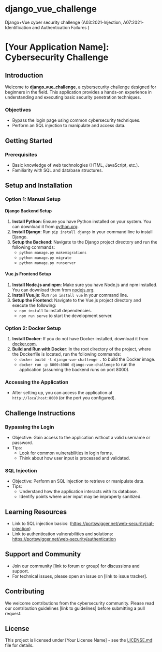 # django_vue_challenge
Django+Vue cyber security challenge (A03:2021-Injection, A07:2021-Identification and Authentication Failures )

# [Your Application Name]: Cybersecurity Challenge

## Introduction
Welcome to **django_vue_challenge**, a cybersecurity challenge designed for beginners in the field. This application provides a hands-on experience in understanding and executing basic security penetration techniques.

### Objectives
- Bypass the login page using common cybersecurity techniques.
- Perform an SQL injection to manipulate and access data.

## Getting Started

### Prerequisites
- Basic knowledge of web technologies (HTML, JavaScript, etc.).
- Familiarity with SQL and database structures.

## Setup and Installation

### Option 1: Manual Setup

#### Django Backend Setup
1. **Install Python**: Ensure you have Python installed on your system. You can download it from [python.org](https://www.python.org/downloads/).
2. **Install Django**: Run `pip install django` in your command line to install Django.
3. **Setup the Backend**: Navigate to the Django project directory and run the following commands:
   - `python manage.py makemigrations`
   - `python manage.py migrate`
   - `python manage.py runserver`

#### Vue.js Frontend Setup
1. **Install Node.js and npm**: Make sure you have Node.js and npm installed. You can download them from [nodejs.org](https://nodejs.org/).
2. **Install Vue.js**: Run `npm install vue` in your command line.
3. **Setup the Frontend**: Navigate to the Vue.js project directory and execute the following:
   - `npm install` to install dependencies.
   - `npm run serve` to start the development server.

### Option 2: Docker Setup
1. **Install Docker**: If you do not have Docker installed, download it from [docker.com](https://www.docker.com/get-started).
2. **Build and Run with Docker**: In the root directory of the project, where the Dockerfile is located, run the following commands:
   - `docker build -t django-vue-challenge .` to build the Docker image.
   - `docker run -p 8000:8000 django-vue-challenge` to run the application (assuming the backend runs on port 8000).

### Accessing the Application
- After setting up, you can access the application at `http://localhost:8000` (or the port you configured).


## Challenge Instructions

### Bypassing the Login
- Objective: Gain access to the application without a valid username or password.
- Tips:
  - Look for common vulnerabilities in login forms.
  - Think about how user input is processed and validated.

### SQL Injection
- Objective: Perform an SQL injection to retrieve or manipulate data.
- Tips:
  - Understand how the application interacts with its database.
  - Identify points where user input may be improperly sanitized.

## Learning Resources
- Link to SQL injection basics: (https://portswigger.net/web-security/sql-injection)
- Link to authentication vulnerabilities and solutions: https://portswigger.net/web-security/authentication

## Support and Community
- Join our community [link to forum or group] for discussions and support.
- For technical issues, please open an issue on [link to issue tracker].

## Contributing
We welcome contributions from the cybersecurity community. Please read our contribution guidelines [link to guidelines] before submitting a pull request.

## License
This project is licensed under [Your License Name] - see the [LICENSE.md](LICENSE) file for details.
